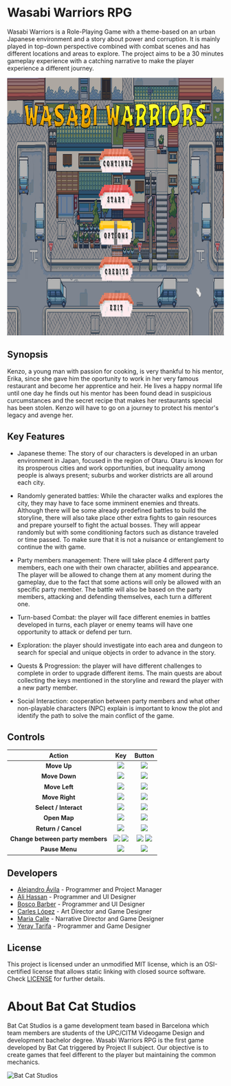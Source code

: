 # Wasabi Warriors RPG

Wasabi Warriors is a Role-Playing Game with a theme-based on an urban Japanese environment and a story about power and corruption. It is mainly played in top-down perspective combined with combat scenes and has different locations and areas to explore. The project aims to be a 30 minutes gameplay experience with a catching narrative to make the player experience a different journey.

<p align="center">
  <img width="900" height="600" src="Wiki/Layouts/main_menu.png">
</p>

## Synopsis
Kenzo, a young man with passion for cooking, is very thankful to his mentor, Erika, since she gave him the oportunity to work in her very famous restaurant and become her apprentice and heir. 
He lives a happy normal life until one day he finds out his mentor has been found dead in suspicious curcumstances and the secret recipe that makes her restaurants special has been stolen.
Kenzo will have to go on a journey to protect his mentor's legacy and avenge her.

## Key Features

 - Japanese theme: The story of our characters is developed in an urban environment in Japan, focused in the region of Otaru. Otaru is known for its prosperous cities and work opportunities, but inequality among people is always present; suburbs and worker districts are all around each city.

 - Randomly generated battles: While the character walks and explores the city, they may have to face some imminent enemies and threats. Although there will be some already predefined battles to build the storyline, there will also take place other extra fights to gain resources and prepare yourself to fight the actual bosses. They will appear randomly but with some conditioning factors such as distance traveled or time passed. To make sure that it is not a nuisance or entanglement to continue the with game.

 - Party members management: There will take place 4 different party members, each one with their own character, abilities and appearance. The player will be allowed to change them at any moment during the gameplay, due to the fact that some actions will only be allowed with an specific party member. The battle will also be based on the party members, attacking and defending themselves, each turn a different one.

 - Turn-based Combat: the player will face different enemies in battles developed in turns, each player or enemy teams will have one opportunity to attack or defend per turn.

 - Exploration: the player should investigate into each area and dungeon to search for special and unique objects in order to advance in the story.

 - Quests & Progression: the player will have different challenges to complete in order to upgrade different items. The main quests are about collecting the keys mentioned in the storyline and reward the player with a new party member.

 - Social Interaction: cooperation between party members and what other non-playable characters (NPC) explain is important to know the plot and identify the path to solve the main conflict of the game.
 
## Controls

| Action | Key | Button |
| :---: | :---: | :---: |
| **Move Up** | ![](Wiki/Controls/key_W.png) | ![](Wiki/Controls/button_up.png) |
| **Move Down** | ![](Wiki/Controls/key_S.png) | ![](Wiki/Controls/button_down.png) |
| **Move Left** | ![](Wiki/Controls/key_A.png) | ![](Wiki/Controls/button_left.png) |
| **Move Right** | ![](Wiki/Controls/key_D.png) | ![](Wiki/Controls/button_right.png) |
| **Select / Interact** | ![](Wiki/Controls/key_E.png) | ![](Wiki/Controls/button_A.png) |
| **Open Map** | ![](Wiki/Controls/key_M.png) | ![](Wiki/Controls/button_X.png) |
| **Return / Cancel** | ![](Wiki/Controls/key_C.png) | ![](Wiki/Controls/button_B.png) |
| **Change between party members** | ![](Wiki/Controls/key_Z.png) ![](Wiki/Controls/key_X.png) | ![](Wiki/Controls/button_LB.png) ![](Wiki/Controls/button_RB.png) |
| **Pause Menu** | ![](Wiki/Controls/key_ESC.png) | ![](Wiki/Controls/button_menu.png) |

## Developers

 - [Alejandro Ávila](https://github.com/Omicrxn) - Programmer and Project Manager
 - [Ali Hassan](https://github.com/FeroXx07) - Programmer and UI Designer
 - [Bosco Barber](https://github.com/boscobarberesbert) - Programmer and UI Designer
 - [Carles López](https://github.com/carlesli) - Art Director and Game Designer
 - [Maria Calle](https://github.com/mav006) - Narrative Director and Game Designer
 - [Yeray Tarifa](https://github.com/yeraytm) - Programmer and Game Designer

## License

This project is licensed under an unmodified MIT license, which is an OSI-certified license that allows static linking with closed source software. Check [LICENSE](LICENSE) for further details.

# About Bat Cat Studios
Bat Cat Studios is a game development team based in Barcelona which team members are students of the UPC/CITM Videogame Design and development bachelor degree. Wasabi Warriors RPG is the first game developed by Bat Cat triggered by Project II subject. Our objective is to create games that feel different to the player but maintaining the common mechanics.

![Bat Cat Studios](Wiki/Scenarios/logo_scene.png)
